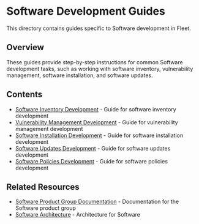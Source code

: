 # Software Development Guides

This directory contains guides specific to Software development in Fleet.

## Overview

These guides provide step-by-step instructions for common Software development tasks, such as working with software inventory, vulnerability management, software installation, and software updates.

## Contents

- [Software Inventory Development](software-inventory-development.md) - Guide for software inventory development
- [Vulnerability Management Development](vulnerability-management-development.md) - Guide for vulnerability management development
- [Software Installation Development](software-installation-development.md) - Guide for software installation development
- [Software Updates Development](software-updates-development.md) - Guide for software updates development
- [Software Policies Development](software-policies-development.md) - Guide for software policies development

## Related Resources

- [Software Product Group Documentation](../../product-groups/software/) - Documentation for the Software product group
- [Software Architecture](../../architecture/software/) - Architecture for Software